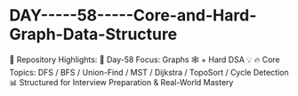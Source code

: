 # DAY-----58-----Core-and-Hard-Graph-Data-Structure
🌟 Repository Highlights: 🎯 Day-58 Focus: Graphs 🕸️ + Hard DSA 💡 🔥 Core Topics: DFS / BFS / Union-Find / MST / Dijkstra / TopoSort / Cycle Detection 📊 Structured for Interview Preparation &amp; Real-World Mastery
